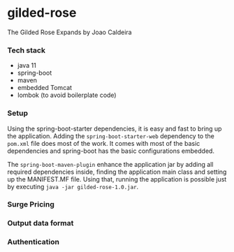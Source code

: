 # gilded-rose
The Gilded Rose Expands by Joao Caldeira

### Tech stack

* java 11
* spring-boot
* maven
* embedded Tomcat
* lombok (to avoid boilerplate code)

### Setup

Using the spring-boot-starter dependencies, it is easy and fast to bring up the application. 
Adding the `spring-boot-starter-web` dependency to the `pom.xml` file does most of the work.
It comes with most of the basic dependencies and spring-boot has the basic configurations embedded.

The `spring-boot-maven-plugin` enhance the application jar by adding all required dependencies inside, finding the application main class
and setting up the MANIFEST.MF file. Using that, running the application is possible just by executing `java -jar gilded-rose-1.0.jar`.

### Surge Pricing

### Output data format

### Authentication